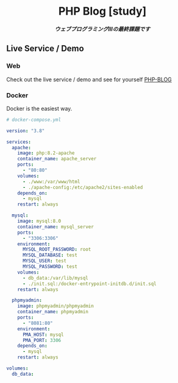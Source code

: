 <div align="center">
    <h1>PHP Blog [study]</h1>
    <strong><i>ウェブプログラミングⅢの最終課題です</i></strong>
</div>

## Live Service / Demo

### Web

Check out the live service / demo and see for yourself [PHP-BLOG](https://blog.swqh.online)

### Docker

Docker is the easiest way. 

```yaml
# docker-compose.yml

version: "3.8"

services:
  apache:
    image: php:8.2-apache
    container_name: apache_server
    ports:
      - "80:80"
    volumes:
      - ./www:/var/www/html
      - ./apache-config:/etc/apache2/sites-enabled
    depends_on:
      - mysql
    restart: always

  mysql:
    image: mysql:8.0
    container_name: mysql_server
    ports:
      - "3306:3306"
    environment:
      MYSQL_ROOT_PASSWORD: root
      MYSQL_DATABASE: test
      MYSQL_USER: test
      MYSQL_PASSWORD: test
    volumes:
      - db_data:/var/lib/mysql
      - ./init.sql:/docker-entrypoint-initdb.d/init.sql
    restart: always

  phpmyadmin:
    image: phpmyadmin/phpmyadmin
    container_name: phpmyadmin
    ports:
      - "8081:80"
    environment:
      PMA_HOST: mysql
      PMA_PORT: 3306
    depends_on:
      - mysql
    restart: always

volumes:
  db_data:

```

